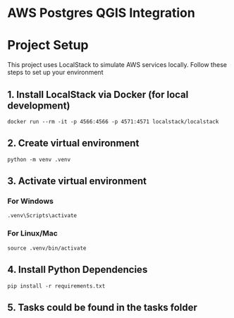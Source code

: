 # AWS Postgres QGIS Integration

# Project Setup

This project uses LocalStack to simulate AWS services locally. Follow these steps to set up your environment

## 1. Install LocalStack via Docker (for local development)

```
docker run --rm -it -p 4566:4566 -p 4571:4571 localstack/localstack
```

## 2. Create virtual environment

```
python -m venv .venv
```

## 3. Activate virtual environment

### For Windows

```
.venv\Scripts\activate
```

### For Linux/Mac

```
source .venv/bin/activate
```

## 4. Install Python Dependencies

```
pip install -r requirements.txt
```

## 5. Tasks could be found in the tasks folder